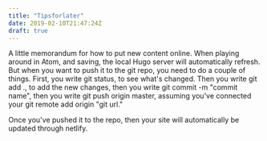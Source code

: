 ```yaml
---
title: "Tipsforlater"
date: 2019-02-10T21:47:24Z
draft: true
---
```


A little memorandum for how to put new content online. When playing around in Atom, and saving, the local Hugo server will automatically refresh. But when you want to push it to the git repo,
you need to do a couple of things. First, you write git status, to see what's changed. Then you write git add ., to add the new changes, then you write git commit -m "commit name", then you write git push origin master, assuming you've connected your git remote add origin "git url."

Once you've pushed it to the repo, then your site will automatically be updated through netlify.
